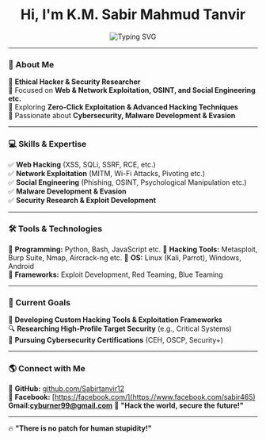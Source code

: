 <h1 align="center">Hi, I'm K.M. Sabir Mahmud Tanvir</h1>  

<p align="center">
  <img src="https://readme-typing-svg.herokuapp.com?font=Fira+Code&weight=600&size=22&pause=1000&color=00FF00&center=true&vCenter=true&width=600&lines=Ethical+Hacker+%7C+Security+Researcher;Exploit+Developer+%7C+Pentester;Web+%26+Network+Exploitation;Social+Engineering+%7C+Malware+Development;Building+Custom+Hacking+Tools" alt="Typing SVG" />
</p>  

---

### 🚀 About Me  
🔹 **Ethical Hacker & Security Researcher**   
🔹 Focused on **Web & Network Exploitation, OSINT, and Social Engineering etc.**  
🔹 Exploring **Zero-Click Exploitation & Advanced Hacking Techniques**  
🔹 Passionate about **Cybersecurity, Malware Development & Evasion**  

---

### 💻 Skills & Expertise  
✅ **Web Hacking** (XSS, SQLi, SSRF, RCE, etc.)  
✅ **Network Exploitation** (MITM, Wi-Fi Attacks, Pivoting etc.)  
✅ **Social Engineering** (Phishing, OSINT, Psychological Manipulation etc.)  
✅ **Malware Development & Evasion**  
✅ **Security Research & Exploit Development**  

---

### 🛠️ Tools & Technologies  
🔹 **Programming:** Python, Bash, JavaScript etc. 
🔹 **Hacking Tools:** Metasploit, Burp Suite, Nmap, Aircrack-ng etc.
🔹 **OS:** Linux (Kali, Parrot), Windows, Android  
🔹 **Frameworks:** Exploit Development, Red Teaming, Blue Teaming 

---

### 📌 Current Goals  
🚀 **Developing Custom Hacking Tools & Exploitation Frameworks**  
🔍 **Researching High-Profile Target Security** (e.g., Critical Systems)  
📜 **Pursuing Cybersecurity Certifications** (CEH, OSCP, Security+)  

---

### 🌎 Connect with Me  
🔗 **GitHub:** [github.com/Sabirtanvir12](https://github.com/Sabirtanvir12)  
🔗 **Facebook:** [https://facebook.com/](https://www.facebook.com/sabir465)
    **Gmail:cyburner99@gmail.com**
💬 **"Hack the world, secure the future!"**  

---

🔥 **"There is no patch for human stupidity!"**  
